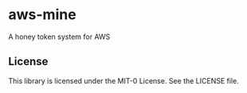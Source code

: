# aws-mine

A honey token system for AWS

## License

This library is licensed under the MIT-0 License. See the LICENSE file.

